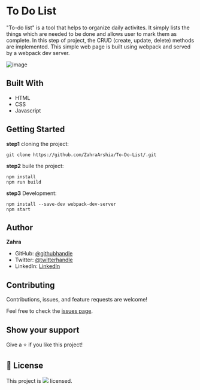 # To Do List
"To-do list" is a tool that helps to organize daily activites. It simply lists the things which are needed to be done and allows user to mark them as complete.
In this step of project, the CRUD (create, update, delete) methods are implemented. This simple web page is built using webpack and served by a webpack dev server.
 
![image](https://user-images.githubusercontent.com/78906545/155403049-861d20ef-8fd8-450f-894b-56464bf01937.png)

## Built With
- HTML
- CSS
- Javascript

## Getting Started
**step1** cloning the project:
```
git clone https://github.com/ZahraArshia/To-Do-List/.git 
```
**step2** buile the project:
```
npm install
npm run build
```
**step3** Development:
```
npm install --save-dev webpack-dev-server
npm start   
```

## Author
**Zahra**
- GitHub: [@githubhandle](https://github.com/githubhandle)
- Twitter: [@twitterhandle](https://twitter.com/twitterhandle)
- LinkedIn: [LinkedIn](https://linkedin.com/in/linkedinhandle)

## Contributing

Contributions, issues, and feature requests are welcome!

Feel free to check the [issues page](../../issues/).

## Show your support

Give a ⭐️ if you like this project!

## 📝 License

This project is ![](https://img.shields.io/badge/Microverse-blueviolet) licensed.
